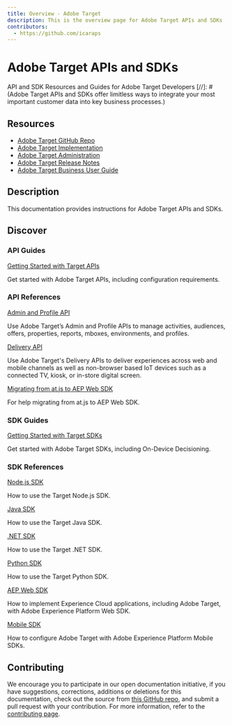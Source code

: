 ```yaml
---
title: Overview - Adobe Target
description: This is the overview page for Adobe Target APIs and SDKs
contributors:
  - https://github.com/icaraps
---
```


<Hero slots="heading, text"/> 

# Adobe Target APIs and SDKs

API and SDK Resources and Guides for Adobe Target Developers
[//]: # (Adobe Target APIs and SDKs offer limitless ways to integrate your most important customer data into key business processes.)

<Resources slots="heading, links"/>

## Resources

* [Adobe Target GitHub Repo](https://github.com/AdobeDocs/target-developers)
* [Adobe Target Implementation](https://experienceleague.adobe.com/docs/target/using/implement-target/implementing-target.html)
* [Adobe Target Administration](https://experienceleague.adobe.com/docs/target/using/administer/administrating-target.html)
* [Adobe Target Release Notes](https://experienceleague.adobe.com/docs/target/using/release-notes/release-notes.html)
* [Adobe Target Business User Guide](https://experienceleague.adobe.com/docs/target/using/target-home.html)


## Description

This documentation provides instructions for Adobe Target APIs and SDKs.

## Discover 

<DiscoverBlock width="100%" slots="heading, link, text"/>

### API Guides

[Getting Started with Target APIs](api-guides/)
    
Get started with Adobe Target APIs, including configuration requirements.

<DiscoverBlock slots="heading, link, text"/> 

### API References

[Admin and Profile API](api/admin-api/) 

Use Adobe Target’s Admin and Profile APIs to manage activities, audiences, offers, properties, reports, mboxes, environments, and profiles.

<DiscoverBlock slots="link, text"/>

[Delivery API](api/delivery-api/)

Use Adobe Target's Delivery APIs to deliver experiences across web and mobile channels as well as non-browser based IoT devices such as a connected TV, kiosk, or in-store digital screen.

<DiscoverBlock slots="link, text"/>

[Migrating from at.js to AEP Web SDK](api-guides/migrating/)

For help migrating from at.js to AEP Web SDK.

<DiscoverBlock slots="heading, link, text"/>

### SDK Guides

[Getting Started with Target SDKs](sdk-guides/)

Get started with Adobe Target SDKs, including On-Device Decisioning.

<DiscoverBlock slots="heading, link, text"/> 

### SDK References

[Node.js SDK](sdk/node-js/)

How to use the Target Node.js SDK.

<DiscoverBlock slots="link, text"/> 

[Java SDK](sdk/java/)

How to use the Target Java SDK.

<DiscoverBlock slots="link, text"/> 

[.NET SDK](sdk/net/)

How to use the Target .NET SDK.

<DiscoverBlock slots="link, text"/> 

[Python SDK](sdk/python/)

How to use the Target Python SDK.

<DiscoverBlock slots="link, text"/> 

[AEP Web SDK]([sdk/python/](https://experienceleague.adobe.com/docs/platform-learn/implement-web-sdk/overview.html)) 

How to implement Experience Cloud applications, including Adobe Target, with Adobe Experience Platform Web SDK.

<DiscoverBlock slots="link, text"/>

[Mobile SDK](https://aep-sdks.gitbook.io/docs/using-mobile-extensions/adobe-target)

How to configure Adobe Target with Adobe Experience Platform Mobile SDKs.

<DiscoverBlock width="100%" slots="heading, link, text"/>

## Contributing 

We encourage you to participate in our open documentation initiative, if you have suggestions, corrections, additions 
or deletions for this documentation, check out the source from [this GitHub repo](https://github.com/adobe/gatsby-theme-spectrum-example), and submit a pull 
request with your contribution. For more information, refer to the [contributing page](support/contribute/).
